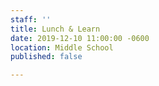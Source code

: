 ```yaml
---
staff: ''
title: Lunch & Learn
date: 2019-12-10 11:00:00 -0600
location: Middle School
published: false

---
```

